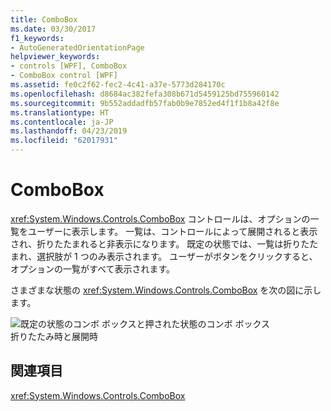 ```yaml
---
title: ComboBox
ms.date: 03/30/2017
f1_keywords:
- AutoGeneratedOrientationPage
helpviewer_keywords:
- controls [WPF], ComboBox
- ComboBox control [WPF]
ms.assetid: fe0c2f62-fec2-4c41-a37e-5773d284170c
ms.openlocfilehash: d8684ac382fefa308b671d5459125bd755960142
ms.sourcegitcommit: 9b552addadfb57fab0b9e7852ed4f1f1b8a42f8e
ms.translationtype: HT
ms.contentlocale: ja-JP
ms.lasthandoff: 04/23/2019
ms.locfileid: "62017931"
---
```

# <a name="combobox"></a>ComboBox
<xref:System.Windows.Controls.ComboBox> コントロールは、オプションの一覧をユーザーに表示します。 一覧は、コントロールによって展開されると表示され、折りたたまれると非表示になります。 既定の状態では、一覧は折りたたまれ、選択肢が 1 つのみ表示されます。 ユーザーがボタンをクリックすると、オプションの一覧がすべて表示されます。  
  
 さまざまな状態の <xref:System.Windows.Controls.ComboBox> を次の図に示します。  
  
 ![既定の状態のコンボ ボックスと押された状態のコンボ ボックス](./media/ss-ctl-combobox.gif "SS_CTL_combobox")  
折りたたみ時と展開時  
  
## <a name="reference"></a>関連項目  
 <xref:System.Windows.Controls.ComboBox>
